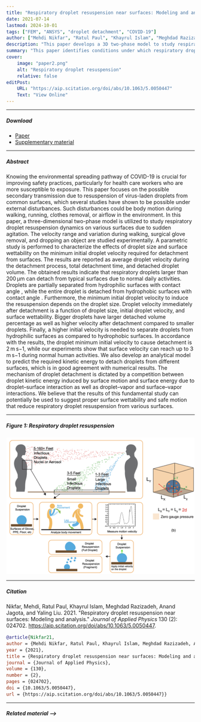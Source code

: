 ```yaml
---
title: "Respiratory droplet resuspension near surfaces: Modeling and analysis" 
date: 2021-07-14
lastmod: 2024-10-01
tags: ["FEM", "ANSYS", "droplet detachment", "COVID-19"]
author: ["Mehdi Nikfar", "Ratul Paul", "Khayrul Islam", "Meghdad Razizadeh", "Anand Jagota", "Yaling Liu"]
description: "This paper develops a 3D two-phase model to study respiratory droplet resuspension dynamics due to sudden agitation, providing insights into reducing COVID-19 transmission risks."
summary: "This paper identifies conditions under which respiratory droplets detach from surfaces, informing safety practices to reduce secondary transmission of COVID-19."
cover:
    image: "paper2.png"
    alt: "Respiratory droplet resuspension"
    relative: false
editPost:
    URL: "https://aip.scitation.org/doi/abs/10.1063/5.0050447"
    Text: "View Online"
---
```



---

##### Download

+ [Paper](paper2.pdf)
+ [Supplementary material](appendix2.pdf)
<!-- + [Code and data](https://github.com/khayrulbuet13/respiratory-droplet-resuspension) -->


---

##### Abstract

<div class="justify-text">
Knowing the environmental spreading pathway of COVID-19 is crucial for improving safety practices, particularly for health care workers who are more susceptible to exposure. This paper focuses on the possible secondary transmission due to resuspension of virus-laden droplets from common surfaces, which several studies have shown to be possible under external disturbances. Such disturbances could be body motion during walking, running, clothes removal, or airflow in the environment. In this paper, a three-dimensional two-phase model is utilized to study respiratory droplet resuspension dynamics on various surfaces due to sudden agitation. The velocity range and variation during walking, surgical glove removal, and dropping an object are studied experimentally. A parametric study is performed to characterize the effects of droplet size and surface wettability on the minimum initial droplet velocity required for detachment from surfaces. The results are reported as average droplet velocity during the detachment process, total detachment time, and detached droplet volume. The obtained results indicate that respiratory droplets larger than 200 μm can detach from typical surfaces due to normal daily activities. Droplets are partially separated from hydrophilic surfaces with contact angle ⁠, while the entire droplet is detached from hydrophobic surfaces with contact angle ⁠. Furthermore, the minimum initial droplet velocity to induce the resuspension depends on the droplet size. Droplet velocity immediately after detachment is a function of droplet size, initial droplet velocity, and surface wettability. Bigger droplets have larger detached volume percentage as well as higher velocity after detachment compared to smaller droplets. Finally, a higher initial velocity is needed to separate droplets from hydrophilic surfaces as compared to hydrophobic surfaces. In accordance with the results, the droplet minimum initial velocity to cause detachment is 2 m s−1, while our experiments show that surface velocity can reach up to 3 m s−1 during normal human activities. We also develop an analytical model to predict the required kinetic energy to detach droplets from different surfaces, which is in good agreement with numerical results. The mechanism of droplet detachment is dictated by a competition between droplet kinetic energy induced by surface motion and surface energy due to droplet–surface interaction as well as droplet–vapor and surface–vapor interactions. We believe that the results of this fundamental study can potentially be used to suggest proper surface wettability and safe motion that reduce respiratory droplet resuspension from various surfaces.
</div>

---



##### Figure 1: Respiratory droplet resuspension

![Respiratory droplet resuspension](paper2.png)

---

##### Citation

Nikfar, Mehdi, Ratul Paul, Khayrul Islam, Meghdad Razizadeh, Anand Jagota, and Yaling Liu. 2021. "Respiratory droplet resuspension near surfaces: Modeling and analysis." *Journal of Applied Physics* 130 (2): 024702. https://aip.scitation.org/doi/abs/10.1063/5.0050447.

```BibTeX
@article{Nikfar21,
author = {Mehdi Nikfar, Ratul Paul, Khayrul Islam, Meghdad Razizadeh, Anand Jagota, Yaling Liu},
year = {2021},
title = {Respiratory droplet resuspension near surfaces: Modeling and analysis},
journal = {Journal of Applied Physics},
volume = {130},
number = {2},
pages = {024702},
doi = {10.1063/5.0050447},
url = {https://aip.scitation.org/doi/abs/10.1063/5.0050447}}
```

---

##### Related material -->

<!-- + [Presentation slides](presentation1.pdf)
+ [Summary of the paper](https://www.penguinrandomhouse.com/books/110403/unusual-uses-for-olive-oil-by-alexander-mccall-smith/)
